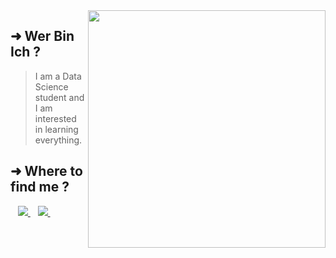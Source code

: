 <img align='right' src="https://github-readme-stats.vercel.app/api?username=zzak00&show_icons=true&hide_border=true&theme=dark&hide_title=true" width="380" >
<div align='left'>
  
## ➜  Wer Bin Ich ?
  
>  I am a Data Science student and I am interested in learning everything.
</div>

## ➜ Where to find me ?
<p align='center'>
<p align='left'>
  <!-- <a href="https://www.facebook.com/lion.abderrazak10/">
    <img src="https://img.shields.io/badge/facebook-%231877F2.svg?&style=for-the-badge&logo=facebook&logoColor=white" /> -->
  </a>&nbsp;&nbsp;
  <a href="https://www.linkedin.com/in/abderrazzak-bajjou/">
    <img src="https://img.shields.io/badge/linkedin-%230077B5.svg?&style=for-the-badge&logo=linkedin&logoColor=white" />
  </a>&nbsp;&nbsp;
  <a href="https://www.reddit.com/user/zzak00">
    <img src="https://img.shields.io/badge/Reddit-FF4500?style=for-the-badge&logo=reddit&logoColor=white" />
  </a>&nbsp;&nbsp;
 
</p>

